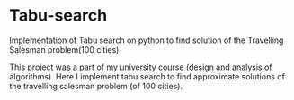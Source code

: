# Tabu-search
Implementation of Tabu search on python to find solution of the Travelling Salesman problem(100 cities)


This project was a part of my university course (design and analysis of algorithms). Here I implement tabu search to find approximate solutions of the travelling salesman problem (of 100 cities).
